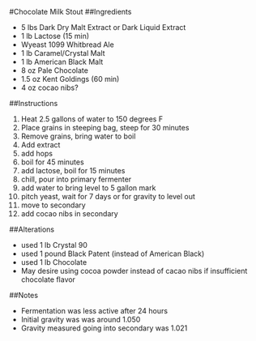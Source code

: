 #Chocolate Milk Stout
##Ingredients

* 5 lbs Dark Dry Malt Extract or Dark Liquid Extract
* 1 lb Lactose (15 min)
* Wyeast 1099 Whitbread Ale
* 1 lb Caramel/Crystal Malt
* 1 lb American Black Malt
* 8 oz Pale Chocolate
* 1.5 oz Kent Goldings (60 min)
* 4 oz cocao nibs?

##Instructions

1. Heat 2.5 gallons of water to 150 degrees F
2. Place grains in steeping bag, steep for 30 minutes
3. Remove grains, bring water to boil
4. Add extract
5. add hops
6. boil for 45 minutes
7. add lactose, boil for 15 minutes
9. chill, pour into primary fermenter
10. add water to bring level to 5 gallon mark
11. pitch yeast, wait for 7 days or for gravity to level out
12. move to secondary
13. add cocao nibs in secondary

##Alterations
* used 1 lb Crystal 90
* used 1 pound Black Patent (instead of American Black)
* used 1 lb Chocolate
* May desire using cocoa powder instead of cacao nibs if insufficient chocolate flavor

##Notes
* Fermentation was less active after 24 hours
* Initial gravity was was around 1.050
* Gravity measured going into secondary was 1.021